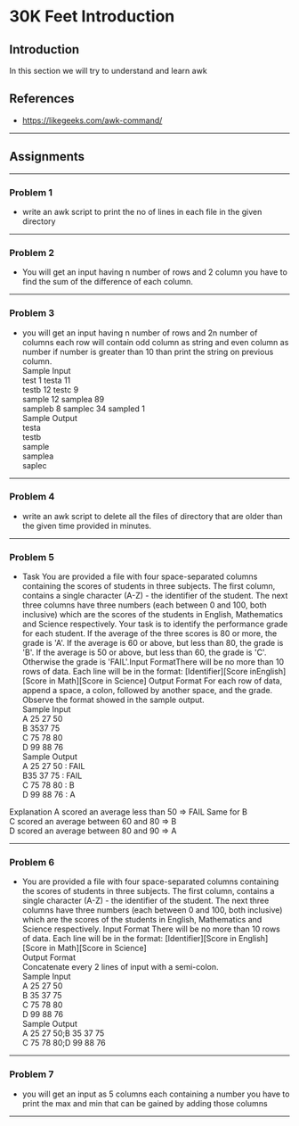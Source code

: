 # 30K Feet Introduction

## Introduction
In this section we will try to understand and learn awk

## References
* https://likegeeks.com/awk-command/
---

## Assignments

---
### Problem 1
* write an awk script to print the no of lines in each file in the given directory 
---
### Problem 2
* You will get an input having n number of rows and 2 column you have to find the sum of the difference of each column.
---
### Problem 3
* you will get an input having n number of rows and 2n number of columns each row will contain odd column as string and even column as number if number is greater than 10 than print the string on previous column.  
Sample Input  
test 1 testa 11  
testb 12 testc 9  
sample 12 samplea 89  
sampleb 8 samplec 34 sampled 1  
Sample Output  
testa  
testb  
sample  
samplea  
saplec  

---
### Problem 4
* write an awk script to delete all the files of directory that are older than the given time provided in minutes.
---
### Problem 5
* Task
You are provided a file with four space-separated columns containing the scores of students in three subjects. The first column, contains a single character (A-Z) - the identifier of the student. The next three columns have three numbers (each between 0 and 100, both inclusive) which are the scores of the students in English, Mathematics and Science respectively. Your task is to identify the performance grade for each student. If the average of the three scores is 80 or more, the grade is 'A'. If the average is 60 or above, but less than 80, the grade is 'B'. If the average is 50 or above, but less than 60, the grade is 'C'. Otherwise the grade is 'FAIL'.Input FormatThere will be no more than 10 rows of data. Each line will be in the format: [Identifier][Score inEnglish][Score in Math][Score in Science] Output Format For each row of data, append a space, a colon, followed by another space, and the grade. Observe the format showed in the sample output.  
Sample Input  
A 25 27 50  
B 3537 75  
C 75 78 80  
D 99 88 76  
Sample Output  
A 25 27 50 : FAIL  
B35 37 75 : FAIL  
C 75 78 80 : B  
D 99 88 76 : A  

Explanation A scored an average less than 50 => FAIL
Same for B  
C scored an average between 60 and 80 => B  
D scored an average between 80 and 90 => A  

---
### Problem 6
* You are provided a file with four space-separated columns containing the scores of students in three subjects. The first column, contains a single character (A-Z) - the identifier of the student. The next three columns have three numbers (each between 0 and 100, both inclusive) which are the scores of the students in English, Mathematics and Science respectively.
Input Format
There will be no more than 10 rows of data. Each line will be in the format:
[Identifier]<space>[Score in English]<space>[Score in Math]<space>[Score in Science]  
Output Format  
Concatenate every 2 lines of input with a semi-colon.  
Sample Input  
A 25 27 50  
B 35 37 75  
C 75 78 80  
D 99 88 76  
Sample Output  
A 25 27 50;B 35 37 75  
C 75 78 80;D 99 88 76  

---
### Problem 7
* you will get an input as 5 columns each containing a number you have to print the max and min that can be gained by adding those columns

---
